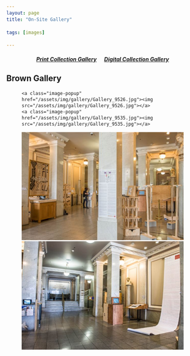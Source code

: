 ```yaml
---
layout: page
title: "On-Site Gallery"

tags: [images]

---
```


<h5 align="center"><a href="http://nolegacyexhibit.github.io/gallery/printgallery">Print Collection Gallery</a>&nbsp;&nbsp;&nbsp;&nbsp;&nbsp;&nbsp;<a href="http://nolegacyexhibit.github.io/gallery/digitalgallery">Digital Collection Gallery</a></h5>

<h2>Brown Gallery</h2>

<figure class="half">

	<a class="image-popup" href="/assets/img/gallery/Gallery_9526.jpg"><img src="/assets/img/gallery/Gallery_9526.jpg"></a>
	<a class="image-popup" href="/assets/img/gallery/Gallery_9535.jpg"><img src="/assets/img/gallery/Gallery_9535.jpg"></a>
</figure>
<figure class="half">
	<a class="image-popup" href="/assets/img/gallery/Gallery_9417.jpg"><img src="/assets/img/gallery/Gallery_9417.jpg"></a>
	<a class="image-popup" href="/assets/img/gallery/Gallery_9521.jpg"><img src="/assets/img/gallery/Gallery_9521.jpg"></a>
</figure>
<!-- <figure class="half">
	<img src="/assets/img/gallery/Gallery_acknowledgements.png">
	<img src="/assets/img/gallery/Gallery_floorplan.png">
</figure> -->
<br/>


